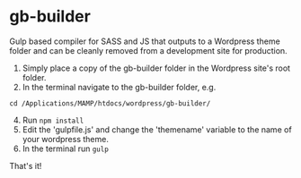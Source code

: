 gb-builder
==========

Gulp based compiler for SASS and JS that outputs to a Wordpress theme folder and can be cleanly removed from a development site for production.

1. Simply place a copy of the gb-builder folder in the Wordpress site's root folder.
2. In the terminal navigate to the gb-builder folder, e.g.
```
cd /Applications/MAMP/htdocs/wordpress/gb-builder/
```
4. Run ```npm install```
5. Edit the 'gulpfile.js' and change the 'themename' variable to the name of your wordpress theme.
6. In the terminal run ```gulp```

That's it!
